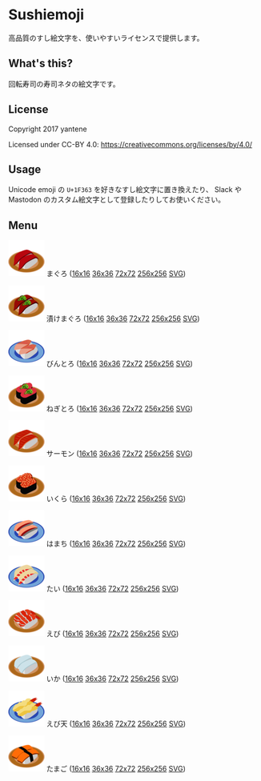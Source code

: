 Sushiemoji
==========

高品質のすし絵文字を、使いやすいライセンスで提供します。

## What's this?

回転寿司の寿司ネタの絵文字です。

## License

Copyright 2017 yantene

Licensed under CC-BY 4.0: https://creativecommons.org/licenses/by/4.0/

## Usage

Unicode emoji の `U+1F363` を好きなすし絵文字に置き換えたり、
Slack や Mastodon のカスタム絵文字として登録したりしてお使いください。

## Menu

![まぐろ](72x72/maguro.png) まぐろ ([16x16](16x16/maguro.png) [36x36](36x36/maguro.png) [72x72](72x72/maguro.png) [256x256](256x256/maguro.png) [SVG](svg/maguro.svg))

![漬けまぐろ](72x72/zukemaguro.png) 漬けまぐろ ([16x16](16x16/zukemaguro.png) [36x36](36x36/zukemaguro.png) [72x72](72x72/zukemaguro.png) [256x256](256x256/zukemaguro.png) [SVG](svg/zukemaguro.svg))

![びんとろ](72x72/bintoro.png) びんとろ ([16x16](16x16/bintoro.png) [36x36](36x36/bintoro.png) [72x72](72x72/bintoro.png) [256x256](256x256/bintoro.png) [SVG](svg/bintoro.svg))

![ねぎとろ](72x72/negitoro.png) ねぎとろ ([16x16](16x16/negitoro.png) [36x36](36x36/negitoro.png) [72x72](72x72/negitoro.svg) [256x256](256x256/negitoro.png) [SVG](svg/negitoro.png))

![サーモン](72x72/salmon.png) サーモン ([16x16](16x16/salmon.png) [36x36](36x36/salmon.png) [72x72](72x72/salmon.png) [256x256](256x256/salmon.png) [SVG](svg/salmon.svg))

![いくら](72x72/ikra.png) いくら ([16x16](16x16/ikra.png) [36x36](36x36/ikra.png) [72x72](72x72/ikra.png) [256x256](256x256/ikra.png) [SVG](svg/ikra.svg))

![はまち](72x72/hamachi.png) はまち ([16x16](16x16/hamachi.png) [36x36](36x36/hamachi.png) [72x72](72x72/hamachi.png) [256x256](256x256/hamachi.png) [SVG](svg/hamachi.svg))

![たい](72x72/tai.png) たい ([16x16](16x16/tai.png) [36x36](36x36/tai.png) [72x72](72x72/tai.png) [256x256](256x256/tai.png) [SVG](svg/tai.svg))

![えび](72x72/ebi.png) えび ([16x16](16x16/ebi.png) [36x36](36x36/ebi.png) [72x72](72x72/ebi.png) [256x256](256x256/ebi.png) [SVG](svg/ebi.svg))

![いか](72x72/ika.png) いか ([16x16](16x16/ika.png) [36x36](36x36/ika.png) [72x72](72x72/ika.png) [256x256](256x256/ika.png) [SVG](svg/ika.svg))

![えび天](72x72/ebiten.png) えび天 ([16x16](16x16/ebiten.png) [36x36](36x36/ebiten.png) [72x72](72x72/ebiten.png) [256x256](256x256/ebiten.png) [SVG](svg/ebiten.svg))

![たまご](72x72/tamago.png) たまご ([16x16](16x16/tamago.png) [36x36](36x36/tamago.png) [72x72](72x72/tamago.png) [256x256](256x256/tamago.png) [SVG](svg/tamago.svg))
